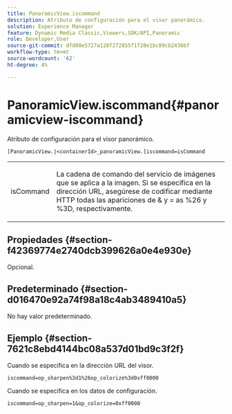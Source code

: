 ```yaml
---
title: PanoramicView.iscommand
description: Atributo de configuración para el visor panorámico.
solution: Experience Manager
feature: Dynamic Media Classic,Viewers,SDK/API,Panoramic
role: Developer,User
source-git-commit: dfd80e5727a128f272855f1f28e1bc89cb2436bf
workflow-type: tm+mt
source-wordcount: '62'
ht-degree: 4%

---
```


# PanoramicView.iscommand{#panoramicview-iscommand}

Atributo de configuración para el visor panorámico.

` [PanoramicView.|<containerId>_panoramicView.]iscommand=isCommand `

<table id="table_43A84C1044574A6FAB8CE67D71AAD5EC"> 
 <tbody> 
  <tr> 
   <td colname="col1"> <p> <span class="codeph"> <span class="varname"> isCommand</span> </span> </p> </td> 
   <td colname="col2"> <p> La cadena de comando del servicio de imágenes que se aplica a la imagen.  Si se especifica en la dirección URL, asegúrese de codificar mediante HTTP todas las apariciones de <span class="codeph"> &amp;</span> y <span class="codeph"> =</span> as <span class="codeph"> %26</span> y <span class="codeph"> %3D</span>, respectivamente. </p> </td> 
  </tr> 
 </tbody> 
</table>


## Propiedades {#section-f42369774e2740dcb399626a0e4e930e}

Opcional.

## Predeterminado {#section-d016470e92a74f98a18c4ab3489410a5}

No hay valor predeterminado.

## Ejemplo {#section-7621c8ebd4144bc08a537d01bd9c3f2f}

Cuando se especifica en la dirección URL del visor.

```
iscommand=op_sharpen%3d1%26op_colorize%3d0xff0000
```

Cuando se especifica en los datos de configuración.

```
iscommand=op_sharpen=1&op_colorize=0xff0000
```
